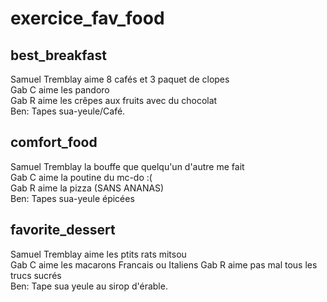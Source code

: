 # exercice_fav_food


## best_breakfast
Samuel Tremblay aime 8 cafés et 3 paquet de clopes  
Gab C aime les pandoro  
Gab R aime les crêpes aux fruits avec du chocolat  
Ben: Tapes sua-yeule/Café.
## comfort_food
Samuel Tremblay la bouffe que quelqu'un d'autre me fait  
Gab C aime la poutine du mc-do :(  
Gab R aime la pizza (SANS ANANAS) <br/>
Ben: Tapes sua-yeule épicées <br/>
## favorite_dessert
Samuel Tremblay aime les ptits rats mitsou  
Gab C aime les macarons Francais ou Italiens
Gab R aime pas mal tous les trucs sucrés  
Ben: Tape sua yeule au sirop d'érable.

